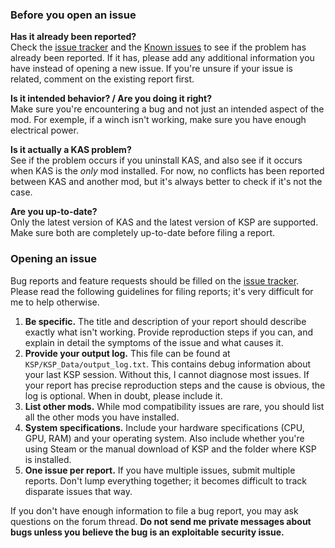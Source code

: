 ### Before you open an issue

**Has it already been reported?**  
Check the [issue tracker](https://github.com/KospY/KAS/issues) and the [Known issues](https://github.com/KospY/KAS/wiki/Known%20issues) to see if the problem has already been reported. If it has, please add any additional information you have instead of opening a new issue. If you're unsure if your issue is related, comment on the existing report first.

**Is it intended behavior? / Are you doing it right?**  
Make sure you're encountering a bug and not just an intended aspect of the mod. For exemple, if a winch isn't working, make sure you have enough electrical power. 

**Is it actually a KAS problem?**  
See if the problem occurs if you uninstall KAS, and also see if it occurs when KAS is the *only* mod installed. For now, no conflicts has been reported between KAS and another mod, but it's always better to check if it's not the case.

**Are you up-to-date?**  
Only the latest version of KAS and the latest version of KSP are supported. Make sure both are completely up-to-date before filing a report.

### Opening an issue

Bug reports and feature requests should be filled on the [issue tracker](https://github.com/KospY/KAS/issues). Please read the following guidelines for filing reports; it's very difficult for me to help otherwise.

1. **Be specific.** The title and description of your report should describe exactly what isn't working. Provide reproduction steps if you can, and explain in detail the symptoms of the issue and what causes it.
2. **Provide your output log.** This file can be found at `KSP/KSP_Data/output_log.txt`. This contains debug information about your last KSP session. Without this, I cannot diagnose most issues. If your report has precise reproduction steps and the cause is obvious, the log is optional. When in doubt, please include it.
3. **List other mods.** While mod compatibility issues are rare, you should list all the other mods you have installed.
4. **System specifications.** Include your hardware specifications (CPU, GPU, RAM) and your operating system. Also include whether you're using Steam or the manual download of KSP and the folder where KSP is installed.
5. **One issue per report.** If you have multiple issues, submit multiple reports. Don't lump everything together; it becomes difficult to track disparate issues that way.

If you don't have enough information to file a bug report, you may ask questions on the forum thread. **Do not send me private messages about bugs unless you believe the bug is an exploitable security issue.**